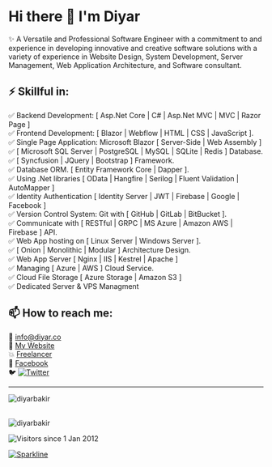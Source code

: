 # Hi there 👋 I'm Diyar

✨ A Versatile and Professional Software Engineer with a commitment to and experience in developing innovative and creative software solutions with a variety of experience in Website Design, System Development, Server Management, Web Application Architecture, and Software consultant.

## ⚡ **Skillful in:**    
✅ Backend Development: [ Asp.Net Core | C# | Asp.Net MVC | MVC | Razor Page ]  
✅ Frontend Development: [ Blazor | Webflow | HTML | CSS | JavaScript ].  
✅ Single Page Application: Microsoft Blazor [ Server-Side | Web Assembly ]  
✅ [ Microsoft SQL Server | PostgreSQL | MySQL | SQLite | Redis ] Database.  
✅ [ Syncfusion | JQuery | Bootstrap ] Framework.  
✅ Database ORM. [ Entity Framework Core | Dapper ].  
✅ Using .Net libraries [ OData | Hangfire | Serilog | Fluent Validation | AutoMapper ]  
✅ Identity Authentication [ Identity Server | JWT | Firebase | Google | Facebook ]  
✅ Version Control System: Git with [ GitHub | GitLab | BitBucket ].  
✅ Communicate with [ RESTful | GRPC | MS Azure | Amazon AWS | Firebase ] API.  
✅ Web App hosting on [ Linux Server | Windows Server ].  
✅ [ Onion | Monolithic | Modular ] Architecture Design.  
✅ Web App Server [ Nginx | IIS | Kestrel | Apache ]  
✅ Managing [ Azure | AWS ] Cloud Service.  
✅ Cloud File Storage [ Azure Storage | Amazon S3 ]  
✅ Dedicated Server & VPS Managment  
 
## 📫 **How to reach me:**  
📧 info@diyar.co  
🔗 [My Website](https://diyar.co)  
💥 [Freelancer](https://www.freelancer.com/u/DiyarBakr)  
🔗 [Facebook](https://www.facebook.com/DiyarBakirQaradaxy)  
🐦 [![Twitter](https://img.shields.io/twitter/follow/Diyar_Bakir_?label=Follow%20%40Diyar_Bakir_&style=social)](https://twitter.com/Diyar_Bakir_)  


<hr/>

<div>
  <img align="center" src="https://github-readme-stats.vercel.app/api?username=diyarbakir&show_icons=true&theme=dark" alt="diyarbakir" />
<div/>

<br />

<p><img align="center" src="https://github-readme-streak-stats.herokuapp.com/?user=diyarbakir&" alt="diyarbakir" /></p>

![Visitors since 1 Jan 2012](http://estruyf-github.azurewebsites.net/api/VisitorHit?user=diyarbakir&repo=diyarbakir&countColor=red)

[![Sparkline](https://stars.medv.io/diyarbakir/DiyarBakir.svg)](https://stars.medv.io/diyarbakir/DiyarBakir)

